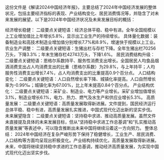 这份文件是《解读2024中国经济年报》，主要总结了2024年中国经济发展的整体状况，包括主要经济指标的表现、产业结构变化、居民消费情况等，并隐含了对未来发展的展望。以下是2024年中国经济状况及未来发展目标的概括：

经济增长稳健：
二级要点关键短语：经济总体平稳、稳中有进。全年全国规模以上工业增加值比上年增长5.8%，显示出工业生产的持续增长。
具体量化数据：装备制造业和高技术制造业增加值分别增长7.7%和8.9%，增速快于规模以上工业。
农业生产调整：
二级要点关键短语：生猪出栏与存栏下降。全年生猪出栏70256万头，下降3.3%；年末生猪存栏42743万头，下降1.6%。
居民消费结构升级：
二级要点关键短语：恩格尔系数持平、服务性消费支出增长。全国居民人均食品烟酒消费支出占人均消费支出的比重（恩格尔系数）为29.8%，与上年持平；人均服务性消费支出增长7.4%，占人均消费支出的比重提高0.9个百分点。
人口结构变化：
二级要点关键短语：人口自然增长率下降、城镇化率提高。人口自然增长率为-0.99‰；城镇化率为67.00%，比上年末提高0.84个百分点。
产业结构优化：
二级要点关键短语：采矿业、制造业、电力等产业增长。采矿业增加值增长3.1%，制造业增长6.1%，电力、热力、燃气及水生产和供应业增长5.3%。
高质量发展：
二级要点关键短语：高质量发展取得新进展。文件提到，国民经济运行总体平稳、稳中有进，高质量发展扎实推进，中国式现代化迈出新的坚实步伐。
未来展望隐含：
二级要点关键短语：坚持稳中求进、推动高质量发展。虽然文件未直接提及具体的未来发展目标，但从“坚持稳中求进工作总基调”和“扎实推动高质量发展”等表述中，可以隐含推断出未来中国将继续沿着这一方向努力。
整体总结：
2024年中国经济在复杂严峻形势下保持了稳健增长，工业生产、居民消费、人口结构等方面均呈现出积极变化。产业结构持续优化，高质量发展取得新进展。未来，中国将继续坚持稳中求进的工作总基调，推动经济高质量发展，为实现中国式现代化迈出坚实步伐。
